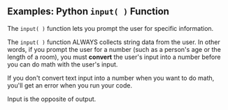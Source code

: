 ## Examples: Python `input( )` Function

The `input( )` function lets you prompt the user for specific information.

The `input( )` function ALWAYS collects string data from the user.  In other words, if you prompt the user for a number (such as a person's age or the length of a room), you must **convert** the user's input into a number before you can do math with the user's input.

If you don't convert text input into a number when you want to do math, you'll get an error when you run your code.

Input is the opposite of output.

